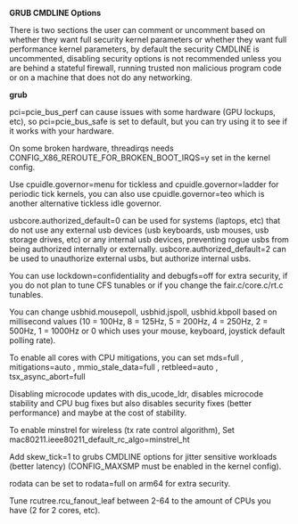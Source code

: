 **GRUB CMDLINE Options**

There is two sections the user can comment or uncomment based on whether they want full security kernel parameters or whether they want full performance kernel parameters, by default the security CMDLINE is uncommented, disabling security options is not recommended unless you are behind a stateful firewall, running trusted non malicious program code or on a machine that does not do any networking.

**grub**

pci=pcie_bus_perf can cause issues with some hardware (GPU lockups, etc), so pci=pcie_bus_safe is set to default, but you can try using it to see if it works with your hardware.

On some broken hardware, threadirqs needs CONFIG_X86_REROUTE_FOR_BROKEN_BOOT_IRQS=y set in the kernel config.

Use cpuidle.governor=menu for tickless and cpuidle.governor=ladder for periodic tick kernels, you can also use cpuidle.governor=teo which is another alternative tickless idle governor.

usbcore.authorized_default=0 can be used for systems (laptops, etc) that do not use any external usb devices (usb keyboards, usb mouses, usb storage drives, etc) or any internal usb devices, preventing rogue usbs from being authorized internally or externally. usbcore.authorized_default=2 can be used to unauthorize external usbs, but authorize internal usbs.

You can use lockdown=confidentiality and debugfs=off for extra security, if you do not plan to tune CFS tunables or if you change the fair.c/core.c/rt.c tunables.

You can change usbhid.mousepoll, usbhid.jspoll, usbhid.kbpoll based on millisecond values (10 = 100Hz, 8 = 125Hz, 5 = 200Hz, 4 = 250Hz, 2 = 500Hz, 1 = 1000Hz or 0 which uses your mouse, keyboard, joystick default polling rate).

To enable all cores with CPU mitigations, you can set
mds=full , mitigations=auto , mmio_stale_data=full , retbleed=auto , tsx_async_abort=full

Disabling microcode updates with dis_ucode_ldr, disables microcode stability and CPU bug fixes but also disables security fixes (better performance) and maybe at the cost of stability.

To enable minstrel for wireless (tx rate control algorithm), Set mac80211.ieee80211_default_rc_algo=minstrel_ht

Add skew_tick=1 to grubs CMDLINE options for jitter sensitive workloads (better latency) (CONFIG_MAXSMP must be enabled in the kernel config).

rodata can be set to rodata=full on arm64 for extra security.

Tune rcutree.rcu_fanout_leaf between 2-64 to the amount of CPUs you have (2 for 2 cores, etc).
